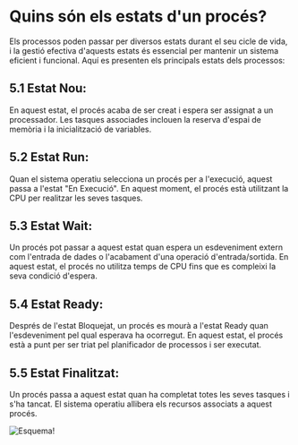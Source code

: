 # Quins són els estats d'un procés?

Els processos poden passar per diversos estats durant el seu cicle de vida, i la gestió efectiva d'aquests estats és essencial per mantenir un sistema eficient i funcional. Aquí es presenten els principals estats dels processos:

## 5.1 Estat Nou:

En aquest estat, el procés acaba de ser creat i espera ser assignat a un processador.
Les tasques associades inclouen la reserva d'espai de memòria i la inicialització de variables.

## 5.2 Estat Run:

Quan el sistema operatiu selecciona un procés per a l'execució, aquest passa a l'estat "En Execució".
En aquest moment, el procés està utilitzant la CPU per realitzar les seves tasques.

## 5.3 Estat Wait:

Un procés pot passar a aquest estat quan espera un esdeveniment extern com l'entrada de dades o l'acabament d'una operació d'entrada/sortida. En aquest estat, el procés no utilitza temps de CPU fins que es compleixi la seva condició d'espera.

## 5.4 Estat Ready:

Després de l'estat Bloquejat, un procés es mourà a l'estat Ready quan l'esdeveniment pel qual esperava ha ocorregut. En aquest estat, el procés està a punt per ser triat pel planificador de processos i ser executat.

## 5.5 Estat Finalitzat:

Un procés passa a aquest estat quan ha completat totes les seves tasques i s'ha tancat.
El sistema operatiu allibera els recursos associats a aquest procés.

![Esquema!](Estats_d'un_procés.png "Esquema dels estats:")